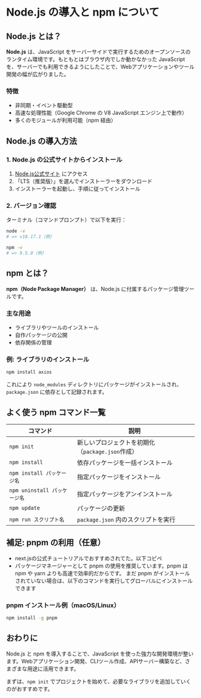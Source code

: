 
# Node.js の導入と npm について

## Node.js とは？

**Node.js** は、JavaScript をサーバーサイドで実行するためのオープンソースのランタイム環境です。もともとはブラウザ内でしか動かなかった JavaScript を、サーバーでも利用できるようにしたことで、Webアプリケーションやツール開発の幅が広がりました。

### 特徴

- 非同期・イベント駆動型
- 高速な処理性能（Google Chrome の V8 JavaScript エンジン上で動作）
- 多くのモジュールが利用可能（npm 経由）


## Node.js の導入方法

### 1. Node.js の公式サイトからインストール

1. [Node.js公式サイト](https://nodejs.org/) にアクセス
2. 「LTS（推奨版）」を選んでインストーラーをダウンロード
3. インストーラーを起動し、手順に従ってインストール

### 2. バージョン確認

ターミナル（コマンドプロンプト）で以下を実行：

```bash
node -v
# => v18.17.1（例）

npm -v
# => 9.5.0（例）
```

## npm とは？

**npm（Node Package Manager）** は、Node.js に付属するパッケージ管理ツールです。

### 主な用途

- ライブラリやツールのインストール
- 自作パッケージの公開
- 依存関係の管理

### 例: ライブラリのインストール

```bash
npm install axios
```

これにより `node_modules` ディレクトリにパッケージがインストールされ、`package.json` に依存として記録されます。


## よく使う npm コマンド一覧

| コマンド | 説明 |
|----------|------|
| `npm init` | 新しいプロジェクトを初期化（`package.json`作成） |
| `npm install` | 依存パッケージを一括インストール |
| `npm install パッケージ名` | 指定パッケージをインストール |
| `npm uninstall パッケージ名` | 指定パッケージをアンインストール |
| `npm update` | パッケージの更新 |
| `npm run スクリプト名` | `package.json` 内のスクリプトを実行 |


## 補足: pnpm の利用（任意）

- next.jsの公式チュートリアルでおすすめされてた。以下コピペ
- パッケージマネージャーとして pnpm の使用を推奨しています。pnpm は npm や yarn よりも高速で効率的だからです。
まだ pnpm がインストールされていない場合は、以下のコマンドを実行してグローバルにインストールできます

### pnpm インストール例（macOS/Linux）

```bash
npm install -g pnpm
```

## おわりに

Node.js と npm を導入することで、JavaScript を使った強力な開発環境が整います。Webアプリケーション開発、CLIツール作成、APIサーバー構築など、さまざまな用途に活用できます。

まずは、`npm init` でプロジェクトを始めて、必要なライブラリを追加していくのがおすすめです。
